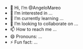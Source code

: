 - 👋 Hi, I’m @AngeloMareo
- 👀 I’m interested in ...
- 🌱 I’m currently learning ...
- 💞️ I’m looking to collaborate on ...
- 📫 How to reach me ...
- 😄 Pronouns: ...
- ⚡ Fun fact: ...

<!---
AngeloMareo/AngeloMareo is a ✨ special ✨ repository because its `README.md` (this file) appears on your GitHub profile.
You can click the Preview link to take a look at your changes.
--->
